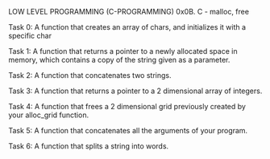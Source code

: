 LOW LEVEL PROGRAMMING (C-PROGRAMMING) 0x0B. C - malloc, free

Task 0: A function that creates an array of chars, and initializes it with a specific char

Task 1: A function that returns a pointer to a newly allocated space in memory, which contains a copy of the string given as a parameter.

Task 2: A function that concatenates two strings.

Task 3: A function that returns a pointer to a 2 dimensional array of integers.

Task 4: A function that frees a 2 dimensional grid previously created by your alloc_grid function.

Task 5: A function that concatenates all the arguments of your program.

Task 6: A function that splits a string into words.
